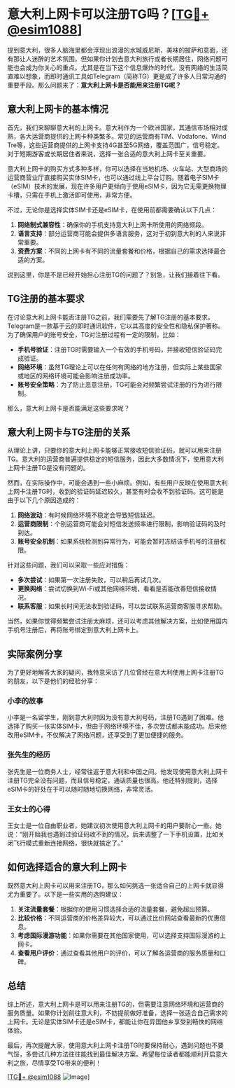 # 意大利上网卡可以注册TG吗？[[TG💪+ @esim1088](https://t.me/s/esim1088)]

提到意大利，很多人脑海里都会浮现出浪漫的水城威尼斯、美味的披萨和意面，还有那让人迷醉的艺术氛围。但如果你计划去意大利旅行或者长期居住，网络问题可能也会成为你关心的重点。尤其是在当下这个信息爆炸的时代，没有网络的生活简直难以想象，而即时通讯工具如Telegram（简称TG）更是成了许多人日常沟通的重要手段。那么问题来了：**意大利上网卡是否能用来注册TG呢？**

## 意大利上网卡的基本情况

首先，我们来聊聊意大利的上网卡。意大利作为一个欧洲国家，其通信市场相对成熟，各大运营商提供的上网卡种类繁多。常见的运营商有TIM、Vodafone、Wind Tre等，这些运营商提供的上网卡支持4G甚至5G网络，覆盖范围广，信号稳定。对于短期游客或长期居住者来说，选择一张合适的意大利上网卡至关重要。

意大利上网卡的购买方式多种多样，你可以选择在当地机场、火车站、大型商场的运营商营业厅直接购买实体SIM卡，也可以通过线上平台订购。随着电子SIM卡（eSIM）技术的发展，现在许多用户更倾向于使用eSIM卡，因为它无需更换物理卡槽，只需在手机上激活即可使用，非常方便。

不过，无论你是选择实体SIM卡还是eSIM卡，在使用前都需要确认以下几点：

1. **网络制式兼容性**：确保你的手机支持意大利上网卡所使用的网络频段。
2. **语言支持**：部分运营商可能会提供多语言服务，这对于初到意大利的人来说非常重要。
3. **资费方案**：不同的上网卡有不同的流量套餐和价格，根据自己的需求选择最合适的方案。

说到这里，你是不是已经开始担心注册TG的问题了？别急，让我们接着往下看。

## TG注册的基本要求

在讨论意大利上网卡能否注册TG之前，我们需要先了解TG注册的基本要求。Telegram是一款基于云的即时通讯软件，它以其高度的安全性和隐私保护著称。为了确保用户的账号安全，TG对注册过程有一定的限制，比如：

- **手机号验证**：注册TG时需要输入一个有效的手机号码，并接收短信验证码完成验证。
- **网络环境**：虽然TG理论上可以在任何有网络的地方注册，但实际上某些国家或地区的网络环境可能会影响注册成功率。
- **账号安全策略**：为了防止恶意注册，TG可能会对频繁尝试注册的行为进行限制。

那么，意大利上网卡是否能满足这些要求呢？

## 意大利上网卡与TG注册的关系

从理论上讲，只要你的意大利上网卡能够正常接收短信验证码，就可以用来注册TG。意大利的运营商普遍提供稳定的短信服务，因此大多数情况下，使用意大利上网卡注册TG是没有问题的。

然而，在实际操作中，可能会遇到一些小麻烦。例如，有些用户反映在使用意大利上网卡注册TG时，收到的验证码延迟较久，甚至有时会收不到验证码。这可能是由于以下几个原因造成的：

1. **网络波动**：有时候网络环境不稳定会导致短信延迟。
2. **运营商限制**：个别运营商可能会对短信发送频率进行限制，影响验证码的及时到达。
3. **账号安全机制**：如果系统检测到异常行为，可能会暂时冻结该手机号的注册权限。

针对这些问题，我们可以采取一些应对措施：

- **多次尝试**：如果第一次注册失败，可以稍后再试几次。
- **更换网络**：尝试切换到Wi-Fi或其他网络环境，看看是否能改善短信接收情况。
- **联系客服**：如果长时间无法收到验证码，可以尝试联系运营商客服寻求帮助。

当然，如果你觉得频繁尝试注册太麻烦，还可以考虑其他解决方案，比如使用国内手机号注册后，再将账号绑定到意大利上网卡上。

## 实际案例分享

为了更好地解答大家的疑问，我特意采访了几位曾经在意大利使用上网卡注册TG的朋友，以下是他们的经验分享：

### 小李的故事
小李是一名留学生，刚到意大利时因为没有意大利号码，注册TG遇到了困难。他选择了购买一张实体SIM卡，但由于网络环境不佳，多次尝试都未能成功。后来他改用eSIM卡，不仅解决了网络问题，还享受到了更加便捷的服务。

### 张先生的经历
张先生是一位商务人士，经常往返于意大利和中国之间。他发现使用意大利上网卡注册TG完全没有问题，而且信号稳定，通话质量也很高。他还特别提到，选择eSIM卡的好处在于可以随时随地切换网络，非常灵活。

### 王女士的心得
王女士是一位自由职业者，她建议初次使用意大利上网卡的用户要耐心一些。她说：“刚开始我也遇到过验证码收不到的情况，后来调整了一下手机设置，比如关闭飞行模式重新连接网络，很快就搞定了。”

## 如何选择适合的意大利上网卡

既然意大利上网卡可以用来注册TG，那么如何挑选一张适合自己的上网卡就显得尤为重要了。以下是一些实用的选购建议：

1. **关注流量套餐**：根据你的使用习惯选择合适的流量套餐，避免超出预算。
2. **比较价格**：不同运营商的价格差异较大，可以通过比价网站查看最新的优惠信息。
3. **考虑国际漫游功能**：如果你需要在其他国家使用，可以选择支持国际漫游的上网卡。
4. **查看用户评价**：通过查看其他用户的评价，可以了解各运营商的服务质量和口碑。

## 总结

综上所述，意大利上网卡是可以用来注册TG的，但需要注意网络环境和运营商的服务质量。如果你计划前往意大利，不妨提前做好准备，选择一张适合自己需求的上网卡。无论是实体SIM卡还是eSIM卡，都能让你在异国他乡享受到畅快的网络体验。

最后，再次提醒大家，使用意大利上网卡注册TG时要保持耐心，遇到问题也不要气馁，多尝试几种方法往往能找到最佳解决方案。希望每位读者都能顺利开启意大利之旅，尽情享受TG带来的便利！

[[TG💪+ @esim1088](https://t.me/s/esim1088) ![Image](https://i.postimg.cc/4NQfJmqS/Snipaste-2025-05-13-00-14-12.png)]